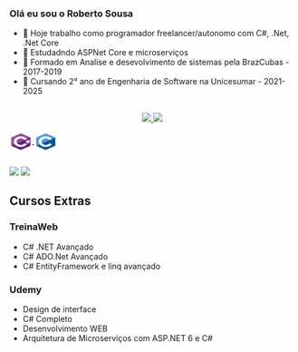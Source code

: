 ### Olá eu sou o Roberto Sousa



- 🔭 Hoje trabalho como programador freelancer/autonomo com C#, .Net, .Net Core
- 🌱 Estudadndo ASPNet Core e microserviços
- 🌱 Formado em Analise e desevolvimento de sistemas pela BrazCubas - 2017-2019
- 🌱 Cursando 2° ano de Engenharia de Software na Unicesumar - 2021-2025

##

<div align="center">
  <a href="https://github.com/robertsousa">
  <img height="180em" src="https://github-readme-stats.vercel.app/api?username=robertsousa&show_icons=true&theme=dracula&include_all_commits=true&count_private=true"/>
  <img height="180em" src="https://github-readme-stats.vercel.app/api/top-langs/?username=robertsousa&layout=compact&langs_count=7&theme=dracula"/>
</div>
  <div style="display: inline_block"><br>  
  <img align="center" alt="" height="30" width="40" src="https://raw.githubusercontent.com/devicons/devicon/master/icons/csharp/csharp-original.svg"> 
    <img align="center" alt="" height="30" width="40" src="https://raw.githubusercontent.com/devicons/devicon/master/icons/c/c-original.svg"> 
  
</div>  

##
  
  <div>       
  <a href = "mailto:robert6257@gmail.com"><img src="https://img.shields.io/badge/-Gmail-%23333?style=for-the-badge&logo=gmail&logoColor=white" target="_blank"></a>
  <a href="https://www.linkedin.com/in/robertopsousa" target="_blank"><img src="https://img.shields.io/badge/-LinkedIn-%230077B5?style=for-the-badge&logo=linkedin&logoColor=white" target="_blank"></a> 
  </div>
  
 ##
  
 ## Cursos Extras </br>
 ### TreinaWeb </br>
  - C# .NET Avançado </br>
  - C# ADO.Net Avançado </br>
  - C# EntityFramework e linq avançado </br>
 ### Udemy
  - Design de interface
  - C# Completo
  - Desenvolvimento WEB
  - Arquitetura de Microserviços com ASP.NET 6 e C#
  
